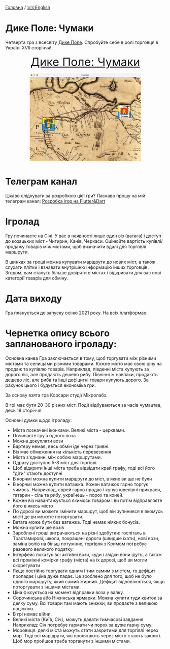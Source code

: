 [Головна](../) / [🇺🇸English](index_en.md)

# Дике Поле: Чумаки

Четверта гра з всесвіту [Дике Поле](https://locadeserta.com). Спробуйте себе в ролі торговця в Україні XVII сторіччя!

<p align="center">
<a style="font-size: 36px" href="./">Дике Поле: Чумаки
  <p align="center">
 <img src="images/thumbnail.png" width="350">
  </p>
</a>
</p>

# Телеграм канал
 Цікаво слідкувати за розробкою цієї гри? Ласкаво прошу на мій телеграм канал: [Розробка ігор на Flutter&Dart](https://t.me/locadesertachumaki)


# Ігролад
Гру починаєте на Січі. У вас в наявності лише один віз (ватага) і доступ до козацьких міст - Чигирин, Канів, Черкаси. Оцінюйте вартість купівлі/продажу товарів між містами, щоб визначити вдалі для торговлі маршрути. 

В шинках за гроші можна купувати маршрути до нових міст, а також слухати плітки і взнавати внутрішню інформацію інших торговців. Згодом, вам стануть більше довіряти в містах і відкривати для вас нові категорії товарів для обміну.

# Дата виходу
Гра планується до запуску осіню 2021 року. На всіх платформах.

# Чернетка опису всього запланованого ігроладу:

Основна канва
Гра заключається в тому, щоб торгувати між різними містами та селищами різними товарами. Кожне місто має свою ціну на продаж та купівлю товарів. Наприклад, південні міста купують за дорого ліс, але продають дешево рибу. Північні ж навпаки, продають дешево ліс, але риба та інші дефіцитні товари купують дорого. За рахунок цього і будується економіка гри.

За основу взята гра Корсари студії Мікролабз.

В грі має бути 20-30 різних міст. Події відбуваються за часів чумацтва, десь 18 сторіччя.

Основні думки щодо ігроладу:
- Міста позначені іконками. Великі міста - церквами.
- Починаєте гру з одного воза
- Можна докупляти вози
- Бартеру немає, весь обмін іде через гривні.
- Віз має обмеження на кількість перевезення
- Міста з'єднанні між собою маршрутами.
- Одразу доступно 5-8 міст для торгівлі.
- Щоб відкрити інші міста треба відвідати край графу, тоді всі його "діти" стають доступні
- В корчмі можна купити маршрути до міст, в яких ви ще не були
- В корчмі можна купити ватажка. Кожен ватажок гарно торгує чимось. Наприклад, єврей гарно продає і купує ювелірні прикраси, татарин - сіль та рибу, українець - порох та коней.
- Кожен віз навантажується якимось товаром і ви потім відправляєте його в якесь місто
- По дорозі ви можете змінити маршрут, щоб він зупинився в якомусь місті де ви можете поторгувати.
- Ватага може бути без ватажка. Тоді немає ніяких бонусів.
- Можна купити ще возів
- Зароблені гроші витрачаються на різні здобутки: госпіталь в Трахтамирові, школи, покращені дороги (швидше їхати), нові вози, заміна волів на більш потужних, торгівля з Кримом потребує разового великого податку.
- Інтерфейс показує всі активні вози, куди і звідки вони їдуть, а також всі проміжні комірки графу (міста) на їх дорозі, щоб ви могли скорегувати
- Якщо постійно торгувати одним і тим самим з містом, то дефіцит пропадає і ціна дуже падає. Це зроблено для того, щоб не було одного маршруту, який самий жирний. Дефіцит відновлюється, якщо поторгувати з іншими містами.
- Ціна фіксується на момент відправки воза у валку.
- Сорочинська або Ніжинська ярмарки. Можна купити туди квиток за деяку суму. Всі товари там мають знижки, ви продаєте з великою націнкою.
- В грі немає війни.
- Великі міста (Київ, Січ), можуть давати тимчасові завдання. Наприклад: Січ потребує гармати чи порох за дуже гарну суму.
- Моровиця: деякі міста можуть стати закритими для торгівлі через мор. Тоді всі маршрути, які пролягають через місто стають закриті. Щоб мор пройшов треба торганути з іншими містами.
	

